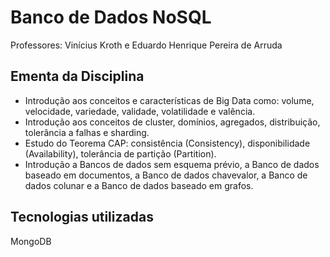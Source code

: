 # Banco de Dados NoSQL
Professores: Vinícius Kroth e Eduardo Henrique Pereira de Arruda

## Ementa da Disciplina
- Introdução aos conceitos e características de Big Data como: volume,
velocidade, variedade, validade, volatilidade e valência.
- Introdução aos conceitos de cluster, domínios, agregados, distribuição, tolerância a falhas e sharding.
- Estudo do Teorema CAP: consistência (Consistency), disponibilidade (Availability),
tolerância de partição (Partition).
- Introdução a Bancos de dados sem esquema prévio, a Banco de dados baseado em documentos, a Banco de dados chavevalor, a Banco de dados colunar e a Banco de dados baseado em grafos.

## Tecnologias utilizadas
MongoDB